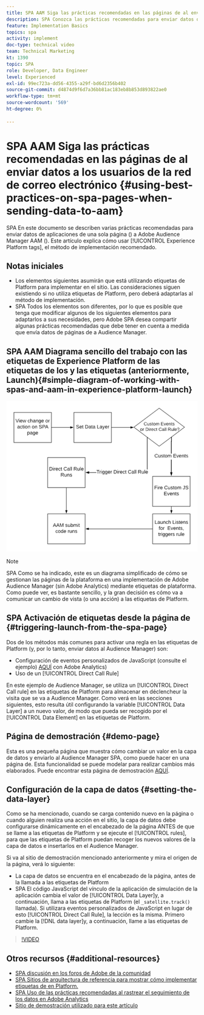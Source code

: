 ```yaml
---
title: SPA AAM Siga las prácticas recomendadas en las páginas de al enviar datos a los usuarios de la red de correo electrónico
description: SPA Conozca las prácticas recomendadas para enviar datos de aplicaciones de una sola página () a Adobe Audience Manager AAM (). Este artículo se centra en el uso de etiquetas de Experience Platform, el método de implementación recomendado.
feature: Implementation Basics
topics: spa
activity: implement
doc-type: technical video
team: Technical Marketing
kt: 1390
topic: SPA
role: Developer, Data Engineer
level: Experienced
exl-id: 99ec723a-dd56-4355-a29f-bd6d2356b402
source-git-commit: d4874d9f6d7a36bb81ac183eb8b853d893822ae0
workflow-type: tm+mt
source-wordcount: '569'
ht-degree: 0%

---
```


# SPA AAM Siga las prácticas recomendadas en las páginas de al enviar datos a los usuarios de la red de correo electrónico {#using-best-practices-on-spa-pages-when-sending-data-to-aam}

SPA En este documento se describen varias prácticas recomendadas para enviar datos de aplicaciones de una sola página () a Adobe Audience Manager AAM (). Este artículo explica cómo usar [!UICONTROL Experience Platform tags], el método de implementación recomendado.

## Notas iniciales

* Los elementos siguientes asumirán que está utilizando etiquetas de Platform para implementar en el sitio. Las consideraciones siguen existiendo si no utiliza etiquetas de Platform, pero deberá adaptarlas al método de implementación.
* SPA Todos los elementos son diferentes, por lo que es posible que tenga que modificar algunos de los siguientes elementos para adaptarlos a sus necesidades, pero Adobe SPA desea compartir algunas prácticas recomendadas que debe tener en cuenta a medida que envía datos de páginas de a Audience Manager.

## SPA AAM Diagrama sencillo del trabajo con las etiquetas de Experience Platform de las etiquetas de los y las etiquetas (anteriormente, Launch){#simple-diagram-of-working-with-spas-and-aam-in-experience-platform-launch}

![spa para aam en etiquetas](assets/spa_for_aam_in_launch.png)

>[!NOTE]
>SPA Como se ha indicado, este es un diagrama simplificado de cómo se gestionan las páginas de la plataforma en una implementación de Adobe Audience Manager (sin Adobe Analytics) mediante etiquetas de plataforma. Como puede ver, es bastante sencillo, y la gran decisión es cómo va a comunicar un cambio de vista (o una acción) a las etiquetas de Platform.

## SPA Activación de etiquetas desde la página de {#triggering-launch-from-the-spa-page}

Dos de los métodos más comunes para activar una regla en las etiquetas de Platform (y, por lo tanto, enviar datos al Audience Manager) son:

* Configuración de eventos personalizados de JavaScript (consulte el ejemplo) [AQUÍ](https://helpx.adobe.com/analytics/kt/using/spa-analytics-best-practices-feature-video-use.html) con Adobe Analytics)
* Uso de un [!UICONTROL Direct Call Rule]

En este ejemplo de Audience Manager, se utiliza un [!UICONTROL Direct Call rule] en las etiquetas de Platform para almacenar en déclencheur la visita que se va a Audience Manager. Como verá en las secciones siguientes, esto resulta útil configurando la variable [!UICONTROL Data Layer] a un nuevo valor, de modo que pueda ser recogido por el [!UICONTROL Data Element] en las etiquetas de Platform.

## Página de demostración {#demo-page}

Esta es una pequeña página que muestra cómo cambiar un valor en la capa de datos y enviarlo al Audience Manager SPA, como puede hacer en una página de. Esta funcionalidad se puede modelar para realizar cambios más elaborados. Puede encontrar esta página de demostración [AQUÍ](https://aam.enablementadobe.com/SPA-Launch.html).

## Configuración de la capa de datos {#setting-the-data-layer}

Como se ha mencionado, cuando se carga contenido nuevo en la página o cuando alguien realiza una acción en el sitio, la capa de datos debe configurarse dinámicamente en el encabezado de la página ANTES de que se llame a las etiquetas de Platform y se ejecute el [!UICONTROL rules], para que las etiquetas de Platform puedan recoger los nuevos valores de la capa de datos e insertarlos en el Audience Manager.

Si va al sitio de demostración mencionado anteriormente y mira el origen de la página, verá lo siguiente:

* La capa de datos se encuentra en el encabezado de la página, antes de la llamada a las etiquetas de Platform
* SPA El código JavaScript del vínculo de la aplicación de simulación de la aplicación cambia el valor de [!UICONTROL Data Layer]y, a continuación, llama a las etiquetas de Platform (el `_satellite.track()` llamada). Si utilizara eventos personalizados de JavaScript en lugar de esto [!UICONTROL Direct Call Rule], la lección es la misma. Primero cambie la [!DNL data layer]y, a continuación, llame a las etiquetas de Platform.

>[!VIDEO](https://video.tv.adobe.com/v/23322/?quality=12)

## Otros recursos {#additional-resources}

* [SPA discusión en los foros de Adobe de la comunidad](https://forums.adobe.com/thread/2451022)
* [SPA Sitios de arquitectura de referencia para mostrar cómo implementar etiquetas de en Platform.](https://helpx.adobe.com/experience-manager/kt/integration/using/launch-reference-architecture-SPA-tutorial-implement.html)
* [SPA Uso de las prácticas recomendadas al rastrear el seguimiento de los datos en Adobe Analytics](https://helpx.adobe.com/analytics/kt/using/spa-analytics-best-practices-feature-video-use.html)
* [Sitio de demostración utilizado para este artículo](https://aam.enablementadobe.com/SPA-Launch.html)
